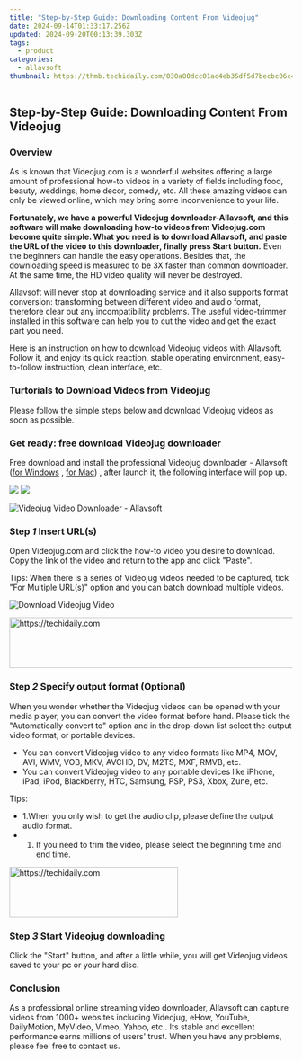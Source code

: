 ```yaml
---
title: "Step-by-Step Guide: Downloading Content From Videojug"
date: 2024-09-14T01:33:17.256Z
updated: 2024-09-20T00:13:39.303Z
tags:
  - product
categories:
  - allavsoft
thumbnail: https://thmb.techidaily.com/030a80dcc01ac4eb35df5d7becbc06c4dd790eaec3e87ce12f12836d8ba534a0.jpg
---
```


## Step-by-Step Guide: Downloading Content From Videojug

### Overview

As is known that Videojug.com is a wonderful websites offering a large amount of professional how-to videos in a variety of fields including food, beauty, weddings, home decor, comedy, etc. All these amazing videos can only be viewed online, which may bring some inconvenience to your life.

**Fortunately, we have a powerful Videojug downloader-Allavsoft, and this software will make downloading how-to videos from Videojug.com become quite simple. What you need is to download Allavsoft, and paste the URL of the video to this downloader, finally press Start button.** Even the beginners can handle the easy operations. Besides that, the downloading speed is measured to be 3X faster than common downloader. At the same time, the HD video quality will never be destroyed.

Allavsoft will never stop at downloading service and it also supports format conversion: transforming between different video and audio format, therefore clear out any incompatibility problems. The useful video-trimmer installed in this software can help you to cut the video and get the exact part you need.

Here is an instruction on how to download Videojug videos with Allavsoft. Follow it, and enjoy its quick reaction, stable operating environment, easy-to-follow instruction, clean interface, etc.

### Turtorials to Download Videos from Videojug

Please follow the simple steps below and download Videojug videos as soon as possible.

### Get ready: free download Videojug downloader

Free download and install the professional Videojug downloader - Allavsoft ([for Windows](https://tools.techidaily.com/allavsoft/products/) , [for Mac](https://tools.techidaily.com/allavsoft/products/)) , after launch it, the following interface will pop up.

[![](https://www.allavsoft.com/how-to/../images/how-to/free-download-win.jpg)](https://tools.techidaily.com/allavsoft/products/) [![](https://www.allavsoft.com/how-to/../images/how-to/free-download-mac.jpg)](https://tools.techidaily.com/allavsoft/products/)

![Videojug Video Downloader - Allavsoft](https://www.allavsoft.com/how-to/../images/allavsoft/screen-shot-600.jpg)

### Step _1_ Insert URL(s)

Open Videojug.com and click the how-to video you desire to download. Copy the link of the video and return to the app and click "Paste".

Tips: When there is a series of Videojug videos needed to be captured, tick "For Multiple URL(s)" option and you can batch download multiple videos.

![Download Videojug Video](https://www.allavsoft.com/how-to/../images/how-to/download-Tenplay-video/download-tenplay-video.jpg)

<!-- affiliate ads begin -->
<a href="https://imp.i357552.net/c/5597632/947746/11832" target="_top" id="947746">
  <img src="//a.impactradius-go.com/display-ad/11832-947746" border="0" alt="https://techidaily.com" width="728" height="90"/>
</a>
<img height="0" width="0" src="https://imp.i357552.net/i/5597632/947746/11832" style="position:absolute;visibility:hidden;" border="0" />
<!-- affiliate ads end -->

### Step _2_ Specify output format (Optional)

When you wonder whether the Videojug videos can be opened with your media player, you can convert the video format before hand. Please tick the "Automatically convert to" option and in the drop-down list select the output video format, or portable devices.

* You can convert Videojug video to any video formats like MP4, MOV, AVI, WMV, VOB, MKV, AVCHD, DV, M2TS, MXF, RMVB, etc.
* You can convert Videojug video to any portable devices like iPhone, iPad, iPod, Blackberry, HTC, Samsung, PSP, PS3, Xbox, Zune, etc.

Tips:

* 1.When you only wish to get the audio clip, please define the output audio format.
* 1. If you need to trim the video, please select the beginning time and end time.

<!-- affiliate ads begin -->
<a href="https://aligracehair.sjv.io/c/5597632/1925484/19272" target="_top" id="1925484">
  <img src="//a.impactradius-go.com/display-ad/19272-1925484" border="0" alt="https://techidaily.com" width="300" height="90"/>
</a>
<img height="0" width="0" src="https://aligracehair.sjv.io/i/5597632/1925484/19272" style="position:absolute;visibility:hidden;" border="0" />
<!-- affiliate ads end -->

### Step _3_ Start Videojug downloading

Click the "Start" button, and after a little while, you will get Videojug videos saved to your pc or your hard disc.

### Conclusion

As a professional online streaming video downloader, Allavsoft can capture videos from 1000+ websites including Videojug, eHow, YouTube, DailyMotion, MyVideo, Vimeo, Yahoo, etc.. Its stable and excellent performance earns millions of users' trust. When you have any problems, please feel free to contact us.

<ins class="adsbygoogle"
     style="display:block"
     data-ad-format="autorelaxed"
     data-ad-client="ca-pub-7571918770474297"
     data-ad-slot="1223367746"></ins>

<ins class="adsbygoogle"
     style="display:block"
     data-ad-client="ca-pub-7571918770474297"
     data-ad-slot="8358498916"
     data-ad-format="auto"
     data-full-width-responsive="true"></ins>

